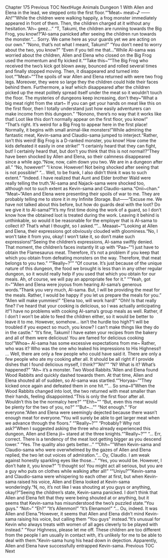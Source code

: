 Chapter 175 Previous TOC NextHuge Animals Dungeon 1 With Allen and Elena in the lead, we stepped onto the first floor.“”Meat~ meat~♪ —— Ah!””While the children were walking happily, a frog monster immediately appeared in front of them. Then, the children charged at it without any hesitation.“Ah~ geez…” “T, Takumi, the children are running towards the Big Frog, you know!?”Al-sama panicked after seeing the children run towards the monster.“… Sorry. We came here as your guards yet we are acting on our own.” “Nono, that’s not what I meant, Takumi!” “You don’t need to worry about the two, you know?” “Even if you tell me that…”While Al-sama was worried about the children, Allen and Elena who closed on the Big Frog used the momentum and fly kicked it.“”Take this~””The Big Frog who received the two’s kick got blown away, bounced and rolled several times and finally stopped moving. Then, it disappeared and turned into loot.“”Meat~””The spoils of war Allen and Elena returned with were two frog legs. Moreover, they were so large they the children could hide their faces behind them. Furthermore, a leaf which disappeared after the children picked up the meat politely spread itself under the meat so it wouldn’t touch the floor. The mysteries of dungeons keep increasing, don’t they~“What a big meat right from the start~ If you can get your hands on meat like this on the first floor, then I totally understand just how easily adventurers can make income from this dungeon.” “Nonono, there’s no way that it works like that! Loot like this don’t normally appear on the first floor, you know!” “That’s right. It’s weird for a Big Frog to appear here in the first place! Normally, it begins with small animal-like monsters!”While admiring the fantastic meat, Kevin-sama and Claudio-sama jumped to interject.“Rather, isn’t this weird! Big Frog is a D-ranked monster, you know! How come the kids defeated it easily in one strike!” “I certainly heard that they can fight, but! I certainly heard that, but don’t you think that this is not normal!?”They have been shocked by Allen and Elena, so their calmness disappeared since a while ago.“Now, now, calm down you two. We are in a dungeon after all.” “No, however!” “I know. However! Not being shocked after seeing that is not possible!” “… Well, to be frank, I also didn’t think it was to such extent.” “Indeed. I have realized that Aunt and Elder brother Wald were really telling the truth.”Al-sama and Najack-sama were shocked too, although not to such extent as Kevin-sama and Claudio-sama.“Onii~chan.” “Meat~”Allen and Elena were presenting their spoils of war to me. They are probably telling me to store it in my Infinite Storage. But——“Excuse me. We have not talked about this before, but how do guards deal with the loot? Do we give it to Al-sama?”It’s my first time doing the work of a guard, so I don’t know how the obtained loot is treated during the work. Leaving it behind is unthinkable, so would it be reasonable for the employer that is Al-sama to collect it? That’s what I thought, so I asked.“”… Meaaat~””Looking at Allen and Elena, their expressions got obviously clouded with gloominess.“No, I won’t take it from you, okay! I won’t take it, so don’t make such expressions!”Seeing the children’s expressions, Al-sama swiftly denied. That moment, the children’s faces instantly lit up with “Paa~”“I just have to obtain the Flamesaurus meat. Therefore, it’s not a problem if you keep that which you obtain from defeating monsters on the way. Therefore, that meat belongs to you two.” “”Really~?”” “Of course. It’s just because of the unique nature of this dungeon, the food we brought is less than in any other regular dungeon, so it would really help if you used that which you obtain for our meals. Ah, of course, we will pay an appropriate fee for it.” “”Yeah, got it~””Allen and Elena were joyous from hearing Al-sama’s generous words.“Thank you very much, Al-sama. But, I will be providing the meat for the meals. Rather, I would be happy if you let us prepare the meals for you.” “Allen will make yummies!” “Elena too, will work hard!” “Ohh! Is that really fine? I’ve heard that your cooking is delicious, so I was actually anticipating it!”I have no problems with cooking Al-sama’s group meals as well. Rather, if I don’t I won’t be able to feed the children either, so it would be better to leave it to me. However, somehow… isn’t the hurdle too high?“I will be troubled if you expect so much, you know? I can’t make things like they do in the castle.” “It’s fine, Takumi! I have eaten your recipes from the bakery and all of them were delicious! You are famed for delicious cooking too!”Whoa~ Al-sama has some excessive expectations from me~ Rather, who was it? Who was the one who leaked his impressions to His Highness!! … Well, there are only a few people who could have said it. There are only a few people who ate my cooking after all. It should be all right if I provide dishes that I found delicious myself, I think?“”Ah!”” “N? What is it? What’s happened?” “Ah~ it’s a monster. Two Wood Rabbits.”Allen and Elena found Wood Rabbits and quickly dashed towards them. At that time, Allen and Elena shouted all of sudden, so Al-sama was startled.“”Horyaa~””They kicked once again and defeated them in one hit.“”… So sma~ll”When the Wood Rabbits changed into loot, the two returned with meat smaller than their hands, feeling disappointed.“This is only the first floor after all. Wouldn’t this be the normalcy here?” “”Ehh~”” “But, even this meat would be plenty for the two of you, no?” “”But~…”” “Not enough.” “For everyone.”Allen and Elena were seemingly dejected because there wasn’t enough meat for everyone.“You will surely be able to get larger meat when we advance through the floors.” “”Really~?”” “Probably? Why not ask?”When I suggested asking the three who already experienced this dungeon, Allen and Elena jii~ stared at the three knights.“”Really~?”” “… Err, correct. There is a tendency of the meat loot getting bigger as you descend lower.” “Yes. The quality also gets better…” “”Ohh~””When Kevin-sama and Claudio-sama who were overwhelmed by the gazes of Allen and Elena replied, the two let out voices of admiration.“… Oy, Claudio. I am weak against honestly sparkling eyes like those…” “Yes, you would be. However, I don’t hate it, you know?” “I thought so! You might act all serious, but you are a guy who puts on clothes while walking after all!” “”Uniyu?””Kevin-sama and Claudio-sama were whispering to each other at first, but when Kevin-sama raised his voice, Allen and Elena looked at Kevin-sama wonderingly.“N, no, it’s not like I was shouting at you guys or anything, okay!?”Seeing the children’s state, Kevin-sama panicked. I don’t think that Allen and Elena felt that they were being shouted at or anything, but it seems that Kevin-sama has misunderstood the two’s puzzled state.“You guys.” “Not~” “Eh?” “It’s Allenmon!” “It’s Elenamon!” “… Ou, indeed. It was Allen and Elena.”However, it seems that Allen and Elena didn’t mind Kevin-sama raising his voice, but calling them “You guys” instead.“It’s unusual for Kevin who always treats with women of all ages cleverly to be played with instead.” “Your Highness, please let me off. These children are too different from the people I am usually in contact with, it’s unlikely for me to be able to deal with them.”Kevin-sama hung his head down in dejection. Apparently, Allen and Elena have successfully entrapped Kevin-sama. Previous TOC Next